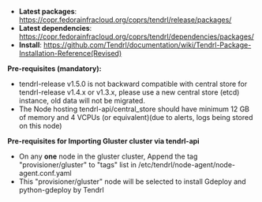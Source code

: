 - **Latest packages**: https://copr.fedorainfracloud.org/coprs/tendrl/release/packages/
- **Latest dependencies**: https://copr.fedorainfracloud.org/coprs/tendrl/dependencies/packages/
- **Install**: https://github.com/Tendrl/documentation/wiki/Tendrl-Package-Installation-Reference(Revised)


**Pre-requisites (mandatory):**
- tendrl-release v1.5.0 is not backward compatible with central store for tendrl-release v1.4.x or v1.3.x, please use a new central store (etcd) instance, old data will not be migrated.
- The Node hosting tendrl-api/central_store should have minimum 12 GB of memory and 4 VCPUs (or equivalent)(due to alerts, logs being stored on this node)

**Pre-requisites for Importing Gluster cluster via tendrl-api**
- On any **one** node in the gluster cluster, Append the tag "provisioner/gluster" to "tags" list in /etc/tendrl/node-agent/node-agent.conf.yaml 
- This "provisioner/gluster" node will be selected to install Gdeploy and python-gdeploy by Tendrl
